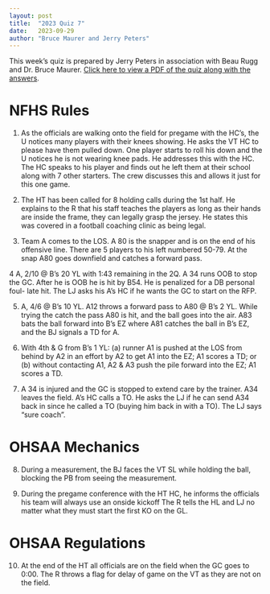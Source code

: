 ```yaml
---
layout: post
title:  "2023 Quiz 7"
date:   2023-09-29
author: "Bruce Maurer and Jerry Peters"
---
```


This week’s quiz is prepared by Jerry Peters in association with Beau Rugg
and Dr. Bruce Maurer. [Click here to view a PDF of the quiz along with the
answers](https://storage.googleapis.com/ohsaa-websites/quizzes/2023/2023%20Quiz%20Week%207.pdf).

<!--more-->

# NFHS Rules

1. As the officials are walking onto the field for pregame with the HC’s, the U
   notices many players with
their knees showing. He asks the VT HC to please have them pulled down. One
player starts to roll
his down and the U notices he is not wearing knee pads. He addresses this with
the HC. The HC
speaks to his player and finds out he left them at their school along with 7
other starters. The crew
discusses this and allows it just for this one game.

2. The HT has been called for 8 holding calls during the 1st half. He explains
   to the R that his staff
teaches the players as long as their hands are inside the frame, they can
legally grasp the jersey. He
states this was covered in a football coaching clinic as being legal.

3. Team A comes to the LOS. A 80 is the snapper and is on the end of his
   offensive line. There are 5
players to his left numbered 50-79. At the snap A80 goes downfield and catches a
forward pass.

4 A, 2/10 @ B’s 20 YL with 1:43 remaining in the 2Q. A 34 runs OOB to stop the
GC. After he is OOB
he is hit by B54. He is penalized for a DB personal foul- late hit. The LJ asks
his A’s HC if he wants
the GC to start on the RFP.

5. A, 4/6 @ B’s 10 YL. A12 throws a forward pass to A80 @ B’s 2 YL. While trying
   the catch the pass
A80 is hit, and the ball goes into the air. A83 bats the ball forward into B’s
EZ where A81 catches the
ball in B’s EZ, and the BJ signals a TD for A.

6. With 4th & G from B’s 1 YL: (a) runner A1 is pushed at the LOS from behind by
   A2 in an effort by A2
to get A1 into the EZ; A1 scores a TD; or (b) without contacting A1, A2 & A3
push the pile forward
into the EZ; A1 scores a TD.

7. A 34 is injured and the GC is stopped to extend care by the trainer. A34
   leaves the field. A’s HC calls a
TO. He asks the LJ if he can send A34 back in since he called a TO (buying him
back in with a TO).
The LJ says “sure coach”.

# OHSAA Mechanics

8. During a measurement, the BJ faces the VT SL while holding the ball, blocking
   the PB from seeing
the measurement.

9. During the pregame conference with the HT HC, he informs the officials his
   team will always use an onside
kickoff The R tells the HL and LJ no matter what they must start the first KO on
the GL.

# OHSAA Regulations

10. At the end of the HT all officials are on the field when the GC goes to
    0:00. The R throws a flag for
delay of game on the VT as they are not on the field.

